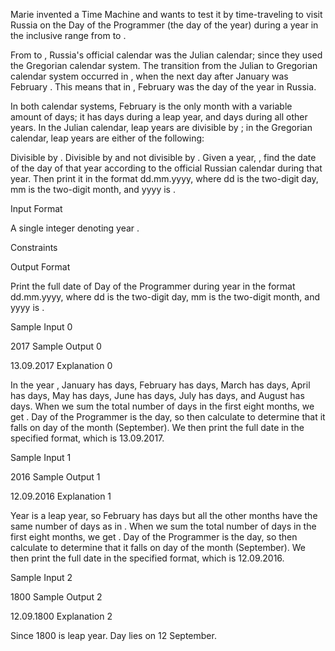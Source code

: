 Marie invented a Time Machine and wants to test it by time-traveling to visit Russia on the Day of the Programmer (the
day of the year) during a year in the inclusive range from to .

From to , Russia's official calendar was the Julian calendar; since they used the Gregorian calendar system. The
transition from the Julian to Gregorian calendar system occurred in , when the next day after January was February .
This means that in , February was the day of the year in Russia.

In both calendar systems, February is the only month with a variable amount of days; it has days during a leap year, and
days during all other years. In the Julian calendar, leap years are divisible by ; in the Gregorian calendar, leap years
are either of the following:

Divisible by . Divisible by and not divisible by . Given a year, , find the date of the day of that year according to
the official Russian calendar during that year. Then print it in the format dd.mm.yyyy, where dd is the two-digit day,
mm is the two-digit month, and yyyy is .

Input Format

A single integer denoting year .

Constraints

Output Format

Print the full date of Day of the Programmer during year in the format dd.mm.yyyy, where dd is the two-digit day, mm is
the two-digit month, and yyyy is .

Sample Input 0

2017 Sample Output 0

13.09.2017 Explanation 0

In the year , January has days, February has days, March has days, April has days, May has days, June has days, July has
days, and August has days. When we sum the total number of days in the first eight months, we get . Day of the
Programmer is the day, so then calculate to determine that it falls on day of the month (September). We then print the
full date in the specified format, which is 13.09.2017.

Sample Input 1

2016 Sample Output 1

12.09.2016 Explanation 1

Year is a leap year, so February has days but all the other months have the same number of days as in . When we sum the
total number of days in the first eight months, we get . Day of the Programmer is the day, so then calculate to
determine that it falls on day of the month (September). We then print the full date in the specified format, which is
12.09.2016.

Sample Input 2

1800 Sample Output 2

12.09.1800 Explanation 2

Since 1800 is leap year. Day lies on 12 September.